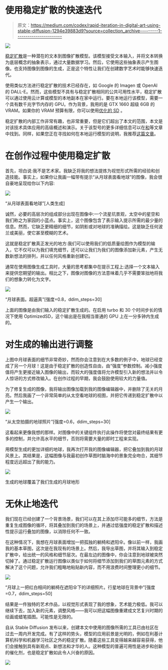 # 使用稳定扩散的快速迭代

> 原文：<https://medium.com/codex/rapid-iteration-in-digital-art-using-stable-diffusion-1294e39883d9?source=collection_archive---------1----------------------->

![](img/4570e7f1684c16bb6ffa0bebf8c1d234.png)

[稳定扩散](https://github.com/CompVis/stable-diffusion#stable-diffusion-v1)是一种潜在的文本到图像扩散模型。该模型接受文本输入，并将文本转换为底层概念的抽象表示，通过大量数据学习。然后，它使用这些抽象表示产生图像。也支持图像到图像的生成，正是这个特性让我们在创建数字艺术时能够快速迭代。

使用类似方法进行稳定扩散的技术已经存在，如 Google 的 Imagen 或 OpenAI 的 DALL-E。然而，这些模型不具有与稳定扩散相同的公共可用性水平，稳定扩散可以通过使用云计算或模型的本地副本在家中运行。要在本地运行该模型，需要一个具有数千兆字节内存的 GPU。作为背景，我用的是 GTX 1660 超级 6GB 的 VRAM。如果你的 VRAM 预算有限，你可以使用[优化的 SD](https://github.com/basujindal/stable-diffusion) 。

稳定扩散的内部工作非常有趣，也非常重要，但是它们超出了本文的范围，本文是对该技术具体应用的高级概述和演示。关于该型号的更多详细信息可以在[和](https://towardsdatascience.com/stable-diffusion-best-open-source-version-of-dall-e-2-ebcdf1cb64bc)等文章中找到。同样，如果您正在寻找如何在本地运行模型的说明，我推荐[这篇文章](/geekculture/run-stable-diffusion-in-your-local-computer-heres-a-step-by-step-guide-af128397d424)。

# 在创作过程中使用稳定扩散

首先，坦白说:我不是艺术家。我缺乏将我的想法提炼为视觉形式所需的经验和创造技能。事实上，如果你让我画一幅带有提示“从月球表面看地球”的图像，我会很自豪地呈现给你以下内容:

![](img/bf98bab6967b0b5343a29f8c9166f0d4.png)

“从月球表面看地球”[人类生成]

诚然，必要的高层次的组成部分出现在图像中:一个流星坑景观，太空中的星空和我们称之为家园的小蓝点。事实上，这个图像包含了表示输入提示所需的最少量的信息。然而，它缺乏更精细的细节，如阴影或对地球的准确描绘。这是缺乏任何波兰或美丽，使它甚至模糊的艺术。

这就是稳定扩散真正发光的地方:我们可以使用我们的低质量绘图作为模型的输入，它不仅可以为我们填充细节，还可以让我们为我们的图像添加新元素，产生无数新想法的排列，并以任何风格重新创建它。

通常在使用图像生成工具时，大量的思考都集中在提示工程上:选择一个文本输入来提供您期望的输出。相比之下，图像对图像的方法意味着几乎不需要笨拙地将我们的想象力转化为文字。

![](img/0153d07ddbaa05ce0a66936c3c63a099.png)

“月球表面。超逼真"[强度=0.8，ddim_steps=30]

上面的图像是由我们输入的稳定扩散生成的。在启用 turbo 和 30 个时间步长的情况下使用 OptimizedSD，这个输出是在我相当普通的 GPU 上在一分多钟内生成的。

# 对生成的输出进行调整

上图中月球表面的细节非常奇妙，然而你会注意到在大多数的例子中，地球已经变成了另一个月球！这是由于稳定扩散的创造性自由，由“强度”参数控制。减小强度值将产生更接近输入图像的输出，而较大的强度值将允许模型引入新的想法并以令人惊讶的方式修改输入。在创作过程的早期，我会鼓励使用较大的力量值。

为了修复生成的图像，我将输出图像加载到我的图像编辑器中，并删除了无关的月亮。然后我画了一个非常简单的从太空看地球的视图，并把它传递到稳定扩散中以产生一个输出。

![](img/092f1c40a5f2c79348be721b88e6b5dc.png)

“从太空拍摄的地球照片”[强度=0.6，ddim_steps=30]

这看起来更像我想的那样。对图像中的关键组件执行此操作将使您对最终结果有更多的控制，并允许高水平的细节，否则将需要大量的即时工程来实现。

用模型生成的更加详细的地球，我再次打开我的图像编辑器，把它叠加到我的月球风景上。其结果是，这幅图像与我最初创作草图时脑海中的景象完全吻合，其细节程度远远超出了我的能力。

![](img/565a53412b9ee9b0e2ae4f4adcd6c28f.png)

生成的地球覆盖了我们生成的月球地形

# 无休止地迭代

我们现在已经创建了一个背景场景，我们可以在其上添加尽可能多的细节，方法是重复生成图像的循环，将其叠加到我们的场景上，并通过低强度的稳定扩散和描述性提示运行叠加的图像，以消除任何不一致。

在这种情况下，我想在月球表面增加一把孤独的躺椅和遮阳伞。像以前一样，我画我的基本草图，这次是在我现有的场景上。然后，我导出草图，并将其输入到稳定扩散中，给出统一的风格和细节层次。在最左边的图像中，你会注意到地球被突然切掉了。通过稳定扩散运行图像以类似于如何将细节添加到我们的草图元素的方式解决了这个问题，允许我们粗略地粘贴新内容，而不用浪费时间整理更小的细节。

![](img/61d1c6a0275a73c947a128a964f234ad.png)

“月球上一把红白相间的躺椅在遮阳伞下的详细照片。行星地球在背景中”[强度=0.7，ddim_steps=50]

结果是一件独特的艺术作品，以视觉形式表现了我的想象，艺术能力极低。我可以继续下去，加入新的元素，调整风格——我可以把这幅图像重建成文艺复兴时期的绘画或蜡笔插图。可能性是无限的。

自从 Stable Diffusion 发布以来，创建本文中使用的图像所需的工具已由社区在过去一周内开发完成。有了这样的势头，模型的应用前景是光明的，例如在利基计算机科学和机器学习社区之外的稳定扩散。随着这些工具变得越来越容易获得，他们会接触到具有新观点、新想法和才华的人。这种模型的普遍可用性是进步和创新的催化剂，也是稳定扩散如此令人兴奋的原因。

![](img/8cab91809e876248d5c61e0b9fd7ed11.png)